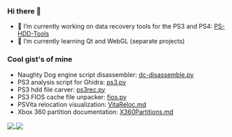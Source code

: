 ### Hi there 👋
- 🔭 I’m currently working on data recovery tools for the PS3 and PS4: [PS-HDD-Tools](https://github.com/aerosoul94/PS-HDD-Tools)
- 🌱 I’m currently learning Qt and WebGL (separate projects)

### Cool gist's of mine
* Naughty Dog engine script disassembler: [dc-disassemble.py](https://gist.github.com/aerosoul94/3a2da3cdbef11f4031f19b2a6feaeb5c)
* PS3 analysis script for Ghidra: [ps3.py](https://gist.github.com/aerosoul94/600c52638d9b5174342e016aee1e14db)
* PS3 hdd file carver: [ps3rec.py](https://gist.github.com/aerosoul94/bc7f6ebc8e35dfe7d124f84dfe3347e7)
* PS3 FIOS cache file unpacker: [fios.py](https://gist.github.com/aerosoul94/a9af1d6c0dbaeaa52f1808c44082c87f)
* PSVita relocation visualization: [VitaReloc.md](https://gist.github.com/aerosoul94/3bbfeca6c2d3d4f63df34c1367aa2b85)
* Xbox 360 partition documentation: [X360Partitions.md](https://gist.github.com/aerosoul94/9912c0d5cb73f7989d15e1f9d6cbc421)

<a href="https://github.com/aerosoul94/aerosoul94">
  <img align="center" src="https://github-readme-stats.vercel.app/api?username=aerosoul94&show_icons=true&line_height=20&count_private=true&theme=dark&hide_title=false" />
</a>
<a href="https://github.com/aerosoul94/aerosoul94">
  <img align="center" src="https://github-readme-stats.vercel.app/api/top-langs/?username=aerosoul94&theme=dark&layout=compact" />
</a>

<!--
**aerosoul94/aerosoul94** is a ✨ _special_ ✨ repository because its `README.md` (this file) appears on your GitHub profile.

Here are some ideas to get you started:

- 🔭 I’m currently working on ...
- 🌱 I’m currently learning ...
- 👯 I’m looking to collaborate on ...
- 🤔 I’m looking for help with ...
- 💬 Ask me about ...
- 📫 How to reach me: ...
- 😄 Pronouns: ...
- ⚡ Fun fact: ...
-->
